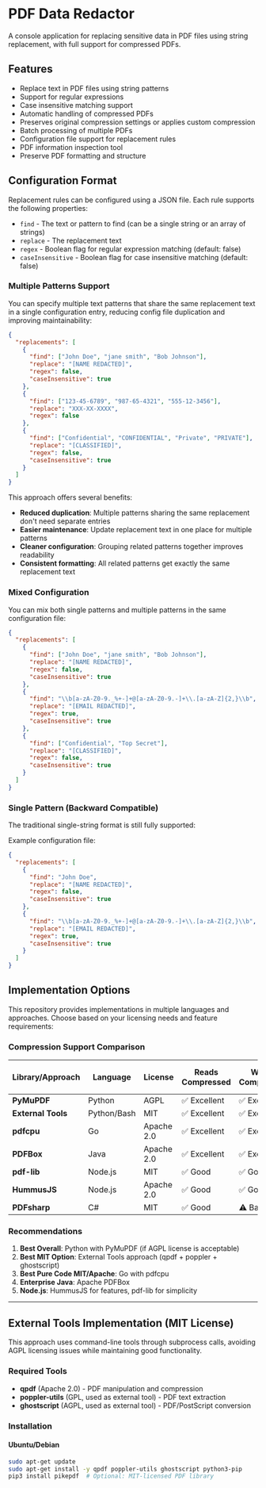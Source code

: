 # PDF Data Redactor

A console application for replacing sensitive data in PDF files using string replacement, with full support for compressed PDFs.

## Features

- Replace text in PDF files using string patterns
- Support for regular expressions
- Case insensitive matching support
- Automatic handling of compressed PDFs
- Preserves original compression settings or applies custom compression
- Batch processing of multiple PDFs
- Configuration file support for replacement rules
- PDF information inspection tool
- Preserve PDF formatting and structure

## Configuration Format

Replacement rules can be configured using a JSON file. Each rule supports the following properties:

- `find` - The text or pattern to find (can be a single string or an array of strings)
- `replace` - The replacement text
- `regex` - Boolean flag for regular expression matching (default: false)
- `caseInsensitive` - Boolean flag for case insensitive matching (default: false)

### Multiple Patterns Support

You can specify multiple text patterns that share the same replacement text in a single configuration entry, reducing config file duplication and improving maintainability:

```json
{
  "replacements": [
    {
      "find": ["John Doe", "jane smith", "Bob Johnson"],
      "replace": "[NAME REDACTED]",
      "regex": false,
      "caseInsensitive": true
    },
    {
      "find": ["123-45-6789", "987-65-4321", "555-12-3456"],
      "replace": "XXX-XX-XXXX",
      "regex": false
    },
    {
      "find": ["Confidential", "CONFIDENTIAL", "Private", "PRIVATE"],
      "replace": "[CLASSIFIED]",
      "regex": false,
      "caseInsensitive": true
    }
  ]
}
```

This approach offers several benefits:
- **Reduced duplication**: Multiple patterns sharing the same replacement don't need separate entries
- **Easier maintenance**: Update replacement text in one place for multiple patterns
- **Cleaner configuration**: Grouping related patterns together improves readability
- **Consistent formatting**: All related patterns get exactly the same replacement text

### Mixed Configuration

You can mix both single patterns and multiple patterns in the same configuration file:

```json
{
  "replacements": [
    {
      "find": ["John Doe", "jane smith", "Bob Johnson"],
      "replace": "[NAME REDACTED]",
      "regex": false,
      "caseInsensitive": true
    },
    {
      "find": "\\b[a-zA-Z0-9._%+-]+@[a-zA-Z0-9.-]+\\.[a-zA-Z]{2,}\\b",
      "replace": "[EMAIL REDACTED]",
      "regex": true,
      "caseInsensitive": true
    },
    {
      "find": ["Confidential", "Top Secret"],
      "replace": "[CLASSIFIED]",
      "regex": false,
      "caseInsensitive": true
    }
  ]
}
```

### Single Pattern (Backward Compatible)

The traditional single-string format is still fully supported:

Example configuration file:
```json
{
  "replacements": [
    {
      "find": "John Doe",
      "replace": "[NAME REDACTED]",
      "regex": false,
      "caseInsensitive": true
    },
    {
      "find": "\\b[a-zA-Z0-9._%+-]+@[a-zA-Z0-9.-]+\\.[a-zA-Z]{2,}\\b",
      "replace": "[EMAIL REDACTED]",
      "regex": true,
      "caseInsensitive": true
    }
  ]
}
```

## Implementation Options

This repository provides implementations in multiple languages and approaches. Choose based on your licensing needs and feature requirements:

### Compression Support Comparison

| Library/Approach | Language | License | Reads Compressed | Writes Compressed | Compression Control | Text Replacement Quality |
|-----------------|----------|---------|-----------------|-------------------|--------------------|-----------------------|
| **PyMuPDF** | Python | AGPL | ✅ Excellent | ✅ Excellent | ✅ Full control | ✅ Excellent |
| **External Tools** | Python/Bash | MIT | ✅ Excellent | ✅ Excellent | ✅ Full control | ⚠️ Good |
| **pdfcpu** | Go | Apache 2.0 | ✅ Excellent | ✅ Excellent | ✅ Good control | ⚠️ Moderate |
| **PDFBox** | Java | Apache 2.0 | ✅ Excellent | ✅ Excellent | ⚠️ Automatic | ⚠️ Moderate |
| **pdf-lib** | Node.js | MIT | ✅ Good | ✅ Good | ❌ Limited | ❌ Poor |
| **HummusJS** | Node.js | Apache 2.0 | ✅ Good | ✅ Good | ✅ Good | ⚠️ Moderate |
| **PDFsharp** | C# | MIT | ✅ Good | ⚠️ Basic | ❌ Limited | ❌ Poor |

### Recommendations

1. **Best Overall**: Python with PyMuPDF (if AGPL license is acceptable)
2. **Best MIT Option**: External Tools approach (qpdf + poppler + ghostscript)
3. **Best Pure Code MIT/Apache**: Go with pdfcpu
4. **Enterprise Java**: Apache PDFBox
5. **Node.js**: HummusJS for features, pdf-lib for simplicity

---

## External Tools Implementation (MIT License)

This approach uses command-line tools through subprocess calls, avoiding AGPL licensing issues while maintaining good functionality.

### Required Tools

- **qpdf** (Apache 2.0) - PDF manipulation and compression
- **poppler-utils** (GPL, used as external tool) - PDF text extraction
- **ghostscript** (AGPL, used as external tool) - PDF/PostScript conversion

### Installation

#### Ubuntu/Debian
```bash
sudo apt-get update
sudo apt-get install -y qpdf poppler-utils ghostscript python3-pip
pip3 install pikepdf  # Optional: MIT-licensed PDF library
